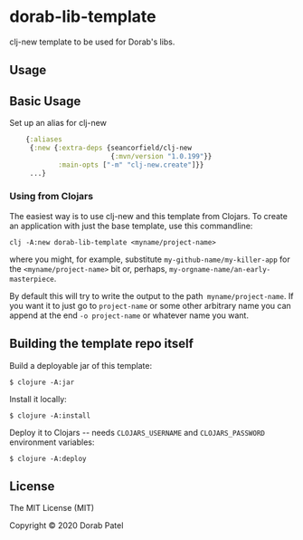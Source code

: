 # dorab-lib-template

clj-new template to be used for Dorab's libs.

## Usage

## Basic Usage

Set up an alias for clj-new

```clj
    {:aliases
     {:new {:extra-deps {seancorfield/clj-new
                         {:mvn/version "1.0.199"}}
            :main-opts ["-m" "clj-new.create"]}}
     ...}
```

### Using from Clojars

The easiest way is to use clj-new and this template from Clojars. 
To create an application with just the base template, use this commandline:

```
clj -A:new dorab-lib-template <myname/project-name>
```

where you might, for example, substitute `my-github-name/my-killer-app` for the
`<myname/project-name>` bit or, perhaps, `my-orgname-name/an-early-masterpiece`.

By default this will try to write the output to the path` myname/project-name`.
If you want it to just go to `project-name` or some other arbitrary name you can
append at the end `-o project-name` or whatever name you want.

## Building the template repo itself

Build a deployable jar of this template:

    $ clojure -A:jar

Install it locally:

    $ clojure -A:install

Deploy it to Clojars -- needs `CLOJARS_USERNAME` and `CLOJARS_PASSWORD` environment variables:

    $ clojure -A:deploy

## License

The MIT License (MIT)

Copyright © 2020 Dorab Patel
